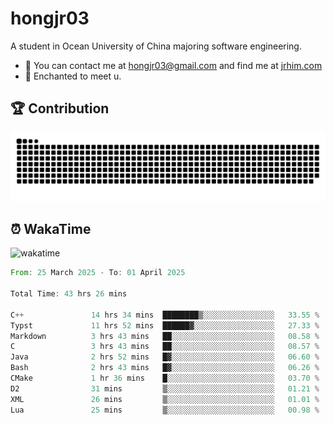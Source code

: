 # hongjr03

A student in Ocean University of China majoring software engineering.

- 📧 You can contact me at hongjr03@gmail.com and find me at [jrhim.com](https://jrhim.com/)
- 💜 Enchanted to meet u.

## 🏆 Contribution

<picture>
  <source media="(prefers-color-scheme: dark)" srcset="https://raw.githubusercontent.com/hongjr03/hongjr03/output/github-contribution-grid-snake-dark.svg" />
  <source media="(prefers-color-scheme: light)" srcset="https://raw.githubusercontent.com/hongjr03/hongjr03/output/github-contribution-grid-snake.svg" />
  <img alt="github contribution grid snake animation" src="https://raw.githubusercontent.com/hongjr03/hongjr03/output/github-contribution-grid-snake.svg" />
</picture>

## ⏰ WakaTime

<picture>
  <source media="(prefers-color-scheme: dark)" srcset="https://wakatime.com/share/@018ccd27-8ba7-4e89-8ab4-836a57a57f02/6427c546-4fb4-4063-92f4-f526bae463a0.svg" />
  <source media="(prefers-color-scheme: light)" srcset="https://wakatime.com/share/@018ccd27-8ba7-4e89-8ab4-836a57a57f02/348d392b-9c0a-4133-9039-5022148c0092.svg" />
  <img alt="wakatime" src="https://wakatime.com/share/@018ccd27-8ba7-4e89-8ab4-836a57a57f02/348d392b-9c0a-4133-9039-5022148c0092.svg" />
</picture>

<!--START_SECTION:waka-->

```rust
From: 25 March 2025 - To: 01 April 2025

Total Time: 43 hrs 26 mins

C++               14 hrs 34 mins  ████████▒░░░░░░░░░░░░░░░░   33.55 %
Typst             11 hrs 52 mins  ██████▓░░░░░░░░░░░░░░░░░░   27.33 %
Markdown          3 hrs 43 mins   ██░░░░░░░░░░░░░░░░░░░░░░░   08.58 %
C                 3 hrs 43 mins   ██░░░░░░░░░░░░░░░░░░░░░░░   08.57 %
Java              2 hrs 52 mins   █▓░░░░░░░░░░░░░░░░░░░░░░░   06.60 %
Bash              2 hrs 43 mins   █▓░░░░░░░░░░░░░░░░░░░░░░░   06.26 %
CMake             1 hr 36 mins    █░░░░░░░░░░░░░░░░░░░░░░░░   03.70 %
D2                31 mins         ▒░░░░░░░░░░░░░░░░░░░░░░░░   01.21 %
XML               26 mins         ▒░░░░░░░░░░░░░░░░░░░░░░░░   01.01 %
Lua               25 mins         ▒░░░░░░░░░░░░░░░░░░░░░░░░   00.98 %
```

<!--END_SECTION:waka-->


